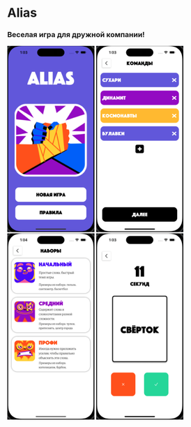 # Alias
### Веселая игра для дружной компании!
<img src="https://github.com/Pechorinka/Alias/blob/main/1.png" width = "200"/> <img src="https://github.com/Pechorinka/Alias/blob/main/2.png" width = "200"/>
<img src="https://github.com/Pechorinka/Alias/blob/main/3.png" width = "200"/>
<img src="https://github.com/Pechorinka/Alias/blob/main/4.png" width = "200"/>
